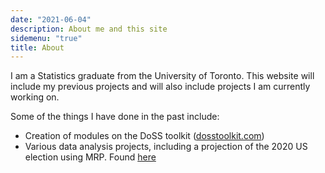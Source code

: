 ```yaml
---
date: "2021-06-04"
description: About me and this site
sidemenu: "true"
title: About
---
```


I am a Statistics graduate from the University of Toronto. This website will include my previous projects and will also include projects I am currently working on.

Some of the things I have done in the past include:

* Creation of modules on the DoSS toolkit ([dosstoolkit.com](dosstoolkit.com))
* Various data analysis projects, including a projection of the 2020 US election using MRP. Found [here](https://github.com/matthewwankiewicz/US_election_forecast/blob/main/outputs/paper/forecasting_us_election_2020.pdf)
